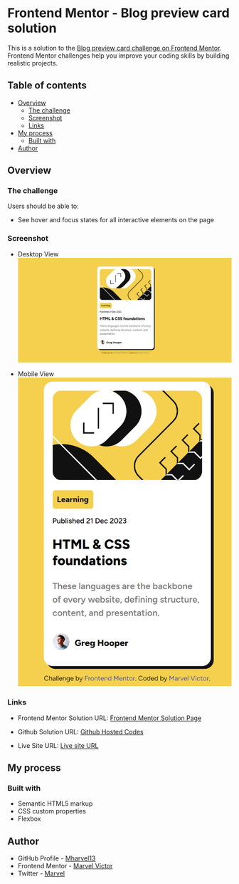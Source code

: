 # Frontend Mentor - Blog preview card solution

This is a solution to the [Blog preview card challenge on Frontend Mentor](https://www.frontendmentor.io/challenges/blog-preview-card-ckPaj01IcS). Frontend Mentor challenges help you improve your coding skills by building realistic projects. 

## Table of contents

- [Overview](#overview)
  - [The challenge](#the-challenge)
  - [Screenshot](#screenshot)
  - [Links](#links)
- [My process](#my-process)
  - [Built with](#built-with)
- [Author](#author)

## Overview

### The challenge

Users should be able to:

- See hover and focus states for all interactive elements on the page

### Screenshot

- Desktop View
![Desktop View](./screenshotDesktop.png)

- Mobile View
![Mobile View](./screenshotMobile.png)

### Links

- Frontend Mentor Solution URL: [Frontend Mentor Solution Page](https://www.frontendmentor.io/solutions/)

- Github Solution URL: [Github Hosted Codes](https://github.com/Mharvel13/Blog-Preview-Card)

- Live Site URL: [Live site URL ](https://mharvel13.github.io/Blog-Preview-Card/)

## My process

### Built with

- Semantic HTML5 markup
- CSS custom properties
- Flexbox

## Author

- GitHub Profile - [Mharvel13](https://github.com/Mharvel13)
- Frontend Mentor - [Marvel Victor](https://www.frontendmentor.io/profile/Mharvel13)
- Twitter - [Marvel](https://twitter.com/Mharvel_O)
